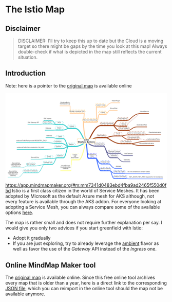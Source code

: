 # The Istio Map
## Disclaimer
> DISCLAIMER: I'll try to keep this up to date but the Cloud is a moving target so there might be gaps by the time you look at this map! Always double-check if what is depicted in the map still reflects the current situation. 

## Introduction
Note: here is a pointer to the [original map](https://app.mindmapmaker.org/#m:mm7341d0483ebd4fba9ad2465f550d0f5d) is available online

![istiomap](./images/istio.png)
https://app.mindmapmaker.org/#m:mm7341d0483ebd4fba9ad2465f550d0f5d
Istio is a first class citizen in the world of Service Meshes. It has been adopted by Microsoft as the default Azure mesh for AKS although, not every feature is available through the AKS addon. For everyone looking at adopting a Service Mesh, you can always compare some of the available options [here](../cheat%20sheets/aks.md).

The map is rather small and does not require further explanation per say. I would give you only two advices if you start greenfield with Istio:

- Adopt it gradually
- If you are just exploring, try to already leverage the [ambient](https://istio.io/latest/docs/ops/ambient/getting-started/) flavor as well as favor the use of the *Gateway* API instead of the *Ingress* one.

## Online MindMap Maker tool
The [original map](https://app.mindmapmaker.org/#m:mm7341d0483ebd4fba9ad2465f550d0f5d) is available online. Since this free online tool archives every map that is older than a year, here is a direct link to the corresponding [JSON file](./istio.json), which you can reimport in the online tool should the map not be available anymore.